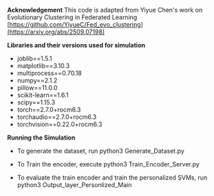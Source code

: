 **Acknowledgement**
This code is adapted from Yiyue Chen's work on Evolutionary Clustering in Federated Learning [https://github.com/YiyueC/Fed_evo_clustering](https://arxiv.org/abs/2509.07198)

**Libraries and their versions used for simulation**

- joblib==1.5.1
- matplotlib==3.10.3
- multiprocess==0.70.18
- numpy==2.1.2
- pillow==11.0.0
- scikit-learn==1.6.1
- scipy==1.15.3
- torch==2.7.0+rocm6.3
- torchaudio==2.7.0+rocm6.3
- torchvision==0.22.0+rocm6.3

**Running the Simulation**

- To generate the dataset, run python3 Generate_Dataset.py

- To Train the encoder, execute python3 Train_Encoder_Server.py

- To evaluate the train encoder and train the personalized SVMs, run python3 Output_layer_Personlized_Main
